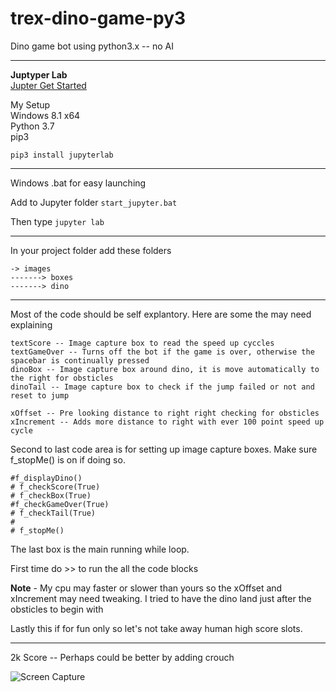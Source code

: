 # trex-dino-game-py3
Dino game bot using python3.x -- no AI

---

**Juptyper Lab**  
[Jupter Get Started](https://jupyter.readthedocs.io/en/latest/tryjupyter.html)

My Setup  
Windows 8.1 x64  
Python 3.7  
pip3  

`pip3 install jupyterlab`

---

Windows .bat for easy launching  

Add to Jupyter folder 
`start_jupyter.bat`
  
Then type `jupyter lab`

---

In your project folder add these folders

```
-> images
-------> boxes
-------> dino
```

---

Most of the code should be self explantory. Here are some the may need explaining

```
textScore -- Image capture box to read the speed up cyccles
textGameOver -- Turns off the bot if the game is over, otherwise the spacebar is continually pressed
dinoBox -- Image capture box around dino, it is move automatically to the right for obsticles
dinoTail -- Image capture box to check if the jump failed or not and reset to jump

xOffset -- Pre looking distance to right right checking for obsticles
xIncrement -- Adds more distance to right with ever 100 point speed up cycle
```



Second to last code area is for setting up image capture boxes. Make sure f_stopMe() is on if doing so.
```
#f_displayDino()
# f_checkScore(True)
# f_checkBox(True)
#f_checkGameOver(True)
# f_checkTail(True)
#
# f_stopMe()
```

The last box is the main running while loop.

First time do >> to run the all the code blocks

**Note** - My cpu may faster or slower than yours so the xOffset and xIncrement may need tweaking.
I tried to have the dino land just after the obsticles to begin with


Lastly this if for fun only so let's not take away human high score slots.

---
2k Score -- Perhaps could be better by adding crouch
  
![Screen Capture](https://a.jcbellc.com/images/github/dino_screen_capture.png)









